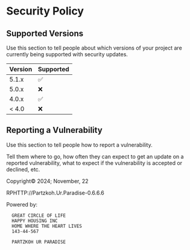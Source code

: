 # Security Policy

## Supported Versions

Use this section to tell people about which versions of your project are
currently being supported with security updates.

| Version | Supported          |
| ------- | ------------------ |
| 5.1.x   | :white_check_mark: |
| 5.0.x   | :x:                |
| 4.0.x   | :white_check_mark: |
| < 4.0   | :x:                |

## Reporting a Vulnerability

Use this section to tell people how to report a vulnerability.

Tell them where to go, how often they can expect to get an update on a
reported vulnerability, what to expect if the vulnerability is accepted or
declined, etc.  

Copyright© 2024; November, 22 

RPHTTP://Partzkoh.Ur.Paradise-0.6.6.6

Powered by: 

      GREAT CIRCLE OF LIFE 
      HAPPY HOUSING INC
      HOME WHERE THE HEART LIVES
      143-44-567

      PARTZKOH UR PARADISE 
